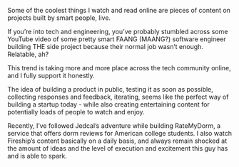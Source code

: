 

Some of the coolest things I watch and read online are pieces of content on projects built by smart people, live.

If you’re into tech and engineering, you’ve probably stumbled across some YouTube video of some pretty smart FAANG (MAANG?) software engineer building THE side project because their normal job wasn’t enough. Relatable, ah?

This trend is taking more and more place across the tech community online, and I fully support it honestly.

The idea of building a product in public, testing it as soon as possible, collecting responses and feedback, iterating, seems like the perfect way of building a startup today - while also creating entertaining content for potentially loads of people to watch and enjoy.

Recently, I’ve followed Jedcal’s adventure while building RateMyDorm, a service that offers dorm reviews for American college students. I also watch Fireship’s content basically on a daily basis, and always remain shocked at the amount of ideas and the level of execution and excitement this guy has and is able to spark.
